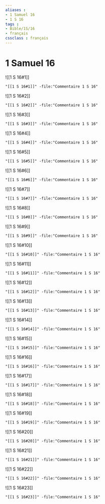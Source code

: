 ```yaml
---
aliases : 
- 1 Samuel 16
- 1 S 16
tags : 
- Bible/1S/16
- français
cssclass : français
---
```


# 1 Samuel 16

![[1 S 16#1]]

```query
"[[1 S 16#1]]" -file:"Commentaire 1 S 16"
```

![[1 S 16#2]]

```query
"[[1 S 16#2]]" -file:"Commentaire 1 S 16"
```

![[1 S 16#3]]

```query
"[[1 S 16#3]]" -file:"Commentaire 1 S 16"
```

![[1 S 16#4]]

```query
"[[1 S 16#4]]" -file:"Commentaire 1 S 16"
```

![[1 S 16#5]]

```query
"[[1 S 16#5]]" -file:"Commentaire 1 S 16"
```

![[1 S 16#6]]

```query
"[[1 S 16#6]]" -file:"Commentaire 1 S 16"
```

![[1 S 16#7]]

```query
"[[1 S 16#7]]" -file:"Commentaire 1 S 16"
```

![[1 S 16#8]]

```query
"[[1 S 16#8]]" -file:"Commentaire 1 S 16"
```

![[1 S 16#9]]

```query
"[[1 S 16#9]]" -file:"Commentaire 1 S 16"
```

![[1 S 16#10]]

```query
"[[1 S 16#10]]" -file:"Commentaire 1 S 16"
```

![[1 S 16#11]]

```query
"[[1 S 16#11]]" -file:"Commentaire 1 S 16"
```

![[1 S 16#12]]

```query
"[[1 S 16#12]]" -file:"Commentaire 1 S 16"
```

![[1 S 16#13]]

```query
"[[1 S 16#13]]" -file:"Commentaire 1 S 16"
```

![[1 S 16#14]]

```query
"[[1 S 16#14]]" -file:"Commentaire 1 S 16"
```

![[1 S 16#15]]

```query
"[[1 S 16#15]]" -file:"Commentaire 1 S 16"
```

![[1 S 16#16]]

```query
"[[1 S 16#16]]" -file:"Commentaire 1 S 16"
```

![[1 S 16#17]]

```query
"[[1 S 16#17]]" -file:"Commentaire 1 S 16"
```

![[1 S 16#18]]

```query
"[[1 S 16#18]]" -file:"Commentaire 1 S 16"
```

![[1 S 16#19]]

```query
"[[1 S 16#19]]" -file:"Commentaire 1 S 16"
```

![[1 S 16#20]]

```query
"[[1 S 16#20]]" -file:"Commentaire 1 S 16"
```

![[1 S 16#21]]

```query
"[[1 S 16#21]]" -file:"Commentaire 1 S 16"
```

![[1 S 16#22]]

```query
"[[1 S 16#22]]" -file:"Commentaire 1 S 16"
```

![[1 S 16#23]]

```query
"[[1 S 16#23]]" -file:"Commentaire 1 S 16"
```

